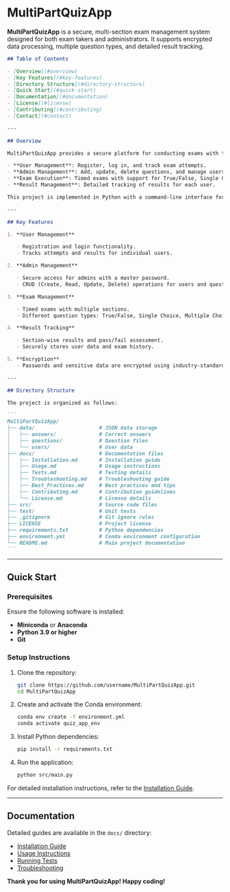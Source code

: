 # MultiPartQuizApp

**MultiPartQuizApp** is a secure, multi-section exam management system designed for both exam takers and administrators. It supports encrypted data processing, multiple question types, and detailed result tracking.

````markdown
## Table of Contents

- [Overview](#overview)
- [Key Features](#key-features)
- [Directory Structure](#directory-structure)
- [Quick Start](#quick-start)
- [Documentation](#documentation)
- [License](#license)
- [Contributing](#contributing)
- [Contact](#contact)

---

## Overview

MultiPartQuizApp provides a secure platform for conducting exams with the following main capabilities:

- **User Management**: Register, log in, and track exam attempts.
- **Admin Management**: Add, update, delete questions, and manage users.
- **Exam Execution**: Timed exams with support for True/False, Single Choice, and Multiple Choice questions.
- **Result Management**: Detailed tracking of results for each user.

This project is implemented in Python with a command-line interface for simplicity and security.

---

## Key Features

1. **User Management**

   - Registration and login functionality.
   - Tracks attempts and results for individual users.

2. **Admin Management**

   - Secure access for admins with a master password.
   - CRUD (Create, Read, Update, Delete) operations for users and questions.

3. **Exam Management**

   - Timed exams with multiple sections.
   - Different question types: True/False, Single Choice, Multiple Choice.

4. **Result Tracking**

   - Section-wise results and pass/fail assessment.
   - Securely stores user data and exam history.

5. **Encryption**
   - Passwords and sensitive data are encrypted using industry-standard techniques.

---

## Directory Structure

The project is organized as follows:

```
MultiPartQuizApp/
├── data/                     # JSON data storage
│   ├── answers/              # Correct answers
│   ├── questions/            # Question files
│   └── users/                # User data
├── docs/                     # Documentation files
│   ├── Installation.md       # Installation guide
│   ├── Usage.md              # Usage instructions
│   ├── Tests.md              # Testing details
│   ├── Troubleshooting.md    # Troubleshooting guide
│   ├── Best_Practices.md     # Best practices and tips
│   ├── Contributing.md       # Contribution guidelines
│   └── License.md            # License details
├── src/                      # Source code files
├── test/                     # Unit tests
├── .gitignore                # Git ignore rules
├── LICENSE                   # Project license
├── requirements.txt          # Python dependencies
├── environment.yml           # Conda environment configuration
└── README.md                 # Main project documentation
```
````

---

## Quick Start

### Prerequisites

Ensure the following software is installed:

- **Miniconda** or **Anaconda**
- **Python 3.9 or higher**
- **Git**

### Setup Instructions

1. Clone the repository:

   ```bash
   git clone https://github.com/username/MultiPartQuizApp.git
   cd MultiPartQuizApp
   ```

2. Create and activate the Conda environment:

   ```bash
   conda env create -f environment.yml
   conda activate quiz_app_env
   ```

3. Install Python dependencies:

   ```bash
   pip install -r requirements.txt
   ```

4. Run the application:

   ```bash
   python src/main.py
   ```

For detailed installation instructions, refer to the [Installation Guide](./docs/Installation.md).

---

## Documentation

Detailed guides are available in the `docs/` directory:

- [Installation Guide](./docs/Installation.md)
- [Usage Instructions](./docs/Usage.md)
- [Running Tests](./docs/Tests.md)
- [Troubleshooting](./docs/Troubleshooting.md)

**Thank you for using MultiPartQuizApp! Happy coding!**

```

```
